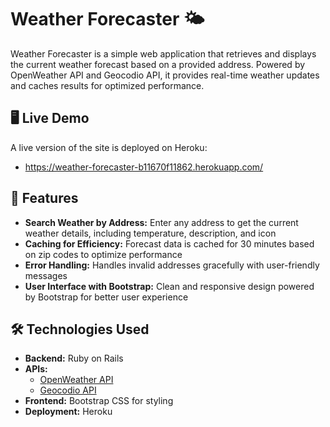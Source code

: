 # Weather Forecaster 🌤️

Weather Forecaster is a simple web application that retrieves and displays the current weather forecast based on a provided address. Powered by OpenWeather API and Geocodio API, it provides real-time weather updates and caches results for optimized performance.

## 🖥️ Live Demo
A live version of the site is deployed on Heroku:

- https://weather-forecaster-b11670f11862.herokuapp.com/

## 🚀 Features
- **Search Weather by Address:** Enter any address to get the current weather details, including temperature, description, and icon
- **Caching for Efficiency:** Forecast data is cached for 30 minutes based on zip codes to optimize performance
- **Error Handling:** Handles invalid addresses gracefully with user-friendly messages
- **User Interface with Bootstrap:** Clean and responsive design powered by Bootstrap for better user experience

## 🛠️ Technologies Used
- **Backend:** Ruby on Rails
- **APIs:**
    - [OpenWeather API](https://openweathermap.org/api)
    - [Geocodio API](https://www.geocod.io/docs/#introduction)
- **Frontend:** Bootstrap CSS for styling
- **Deployment:** Heroku